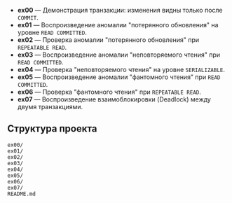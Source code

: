 - **ex00** — Демонстрация транзакции: изменения видны только после `COMMIT`.
- **ex01** — Воспроизведение аномалии "потерянного обновления" на уровне `READ COMMITTED`.
- **ex02** — Проверка аномалии "потерянного обновления" при `REPEATABLE READ`.
- **ex03** — Воспроизведение аномалии "неповторяемого чтения" при `READ COMMITTED`.
- **ex04** — Проверка "неповторяемого чтения" на уровне `SERIALIZABLE`.
- **ex05** — Воспроизведение аномалии "фантомного чтения" при `READ COMMITTED`.
- **ex06** — Проверка "фантомного чтения" при `REPEATABLE READ`.
- **ex07** — Воспроизведение взаимоблокировки (Deadlock) между двумя транзакциями.

## Структура проекта

```
ex00/
ex01/
ex02/
ex03/
ex04/
ex05/
ex06/
ex07/
README.md
```
